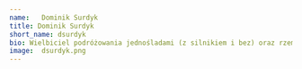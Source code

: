 ```yaml
---
name:   Dominik Surdyk
title: Dominik Surdyk
short_name: dsurdyk
bio: Wielbiciel podróżowania jednośladami (z silnikiem i bez) oraz rzemieślniczego piwa. Poza wolnym czasem, w pracy stara się nie zepsuć niczego u klienta - a nawet mu pomóc. Pisze kod w Javie i Angularze.
image:  dsurdyk.png
---
```

